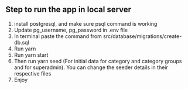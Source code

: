 ## Step to run the app in local server

1. install postgresql, and make sure psql command is working
2. Update pg_username, pg_password in .env file
3. In terminal paste the command from src/database/migrations/create-db.sql
4. Run yarn
5. Run yarn start
6. Then run yarn seed (For initial data for category and category groups and for superadmin). You can change the seeder details in their respective files
7. Enjoy

